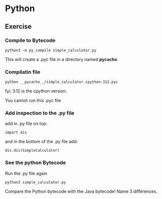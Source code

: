# Python

## Exercise

### Compile to Bytecode

    python3 -m py_compile simple_calculator.py

This will create a .pyc file in a directory named __pycache__.

### Compilatin file

    python __pycache__/simple_calculator.cpython-312.pyc

fyi: 3.12 is the cpython version.

You cannot run this .pyc file

### Add inspection to the .py file

add in .py file on top:

    import dis

and in the bottom of the .py file add:

    dis.dis(SimpleCalculator)


### See the python Bytecode
Run the .py file again

    python3 simple_calculator.py

Compare the Python bytecode with the Java bytecode!
Name 3 differences.

